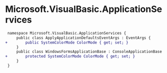 # Microsoft.VisualBasic.ApplicationServices

``` diff
 namespace Microsoft.VisualBasic.ApplicationServices {
     public class ApplyApplicationDefaultsEventArgs : EventArgs {
+        public SystemColorMode ColorMode { get; set; }
     }
     public class WindowsFormsApplicationBase : ConsoleApplicationBase {
+        protected SystemColorMode ColorMode { get; set; }
     }
 }
```
